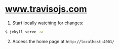 www.travisojs.com
================

1. Start locally watching for changes:

```bash
$ jekyll serve -w
```

2. Access the home page at `http://localhost:4001/`
